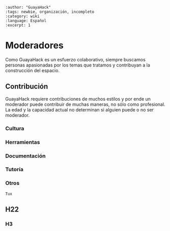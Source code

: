 ```{post} 2023-06-30
:author: "GuayaHack"
:tags: newbie, organización, incompleto
:category: wiki
:language: Español
:excerpt: 1
```

# Moderadores

Como GuayaHack es un esfuerzo colaborativo, siempre buscamos personas apasionadas por los temas que tratamos y contribuyan a la construcción del espacio.

## Contribución

GuayaHack requiere contribuciones de muchos estilos y por ende un moderador puede contribuir de muchas maneras, no sólo como profesional. La edad y la capacidad actual no determinan si alguien puede o no ser moderador. 

### Cultura

### Herramientas

### Documentación

### Tutoría

### Otros

```{figure} template.md-data/tux.png
Tux
```



## H22

### H3


